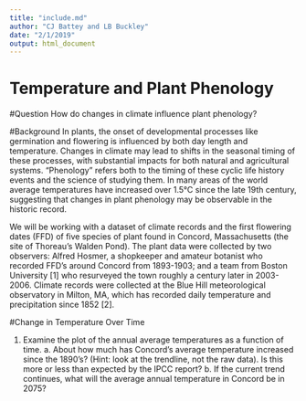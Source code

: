 ```yaml
---
title: "include.md"
author: "CJ Battey and LB Buckley"
date: "2/1/2019"
output: html_document
---
```


# Temperature and Plant Phenology

#Question
How do changes in climate influence plant phenology? 

#Background
In plants, the onset of developmental processes like germination and flowering is influenced by both day length and temperature. Changes in climate may lead to shifts in the seasonal timing of these processes, with substantial impacts for both natural and agricultural systems. “Phenology” refers both to the timing of these cyclic life history events and the science of studying them. In many areas of the world average temperatures have increased over 1.5°C since the late 19th century, suggesting that changes in plant phenology may be observable in the historic record. 

We will be working with a dataset of climate records and the first flowering dates (FFD) of five species of plant found in Concord, Massachusetts (the site of Thoreau’s Walden Pond). The plant data were collected by two observers: Alfred Hosmer, a shopkeeper and amateur botanist who recorded FFD’s around Concord from 1893-1903; and a team from Boston University [1] who resurveyed the town roughly a century later in 2003-2006. Climate records were collected at the Blue Hill meteorological observatory in Milton, MA, which has recorded daily temperature and precipitation since 1852 [2].

#Change in Temperature Over Time
1. Examine the plot of the annual average temperatures as a function of time.
a.	About how much has Concord’s average temperature increased since the 1890’s? (Hint: look at the trendline, not the raw data). Is this more or less than expected by the IPCC report? 
b.	If the current trend continues, what will the average annual temperature in Concord be in 2075? 
